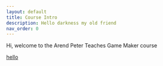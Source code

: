 ```yaml
---
layout: default
title: Course Intro
description: Hello darkness my old friend
nav_order: 0
---
```


Hi, welcome to the Arend Peter Teaches Game Maker course

[hello](https://google.com)
